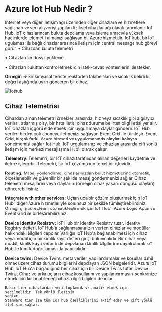 # Azure Iot Hub Nedir ?
Internet veya diğer iletişim ağı üzerinden diğer cihazlara ve hizmetlere sağlanan ve veri 
alışverişi yapılan fiziksel cihazlar ağı olarak tanımlanır. IoT Hub, IoT cihazlarından buluta 
depolama veya işleme amacıyla yüksek hacimlerde telemetri almanızı sağlayan bir Azure 
hizmetidir.
IoT hub, bir IoT ugulaması ile bağlı cihazlar arasında iletişim için central message hub görevi 
görür.
• Cihazdan buluta telemetri

• Cihazlardan dosya yükleme

• Cihazları buluttan kontrol etmek için istek-cevap yöntemlerini
destekler.

**Örneğin** ⇒   Bir kimyasal tesiste reaktörleri takibe alan ve sıcaklık belirli bir değeri aştığında uyarı gönderen bir cihaz.

![iothub](https://s3.us-west-2.amazonaws.com/secure.notion-static.com/b8c5ee53-3b02-44f5-b89c-c8c6cff374c3/Untitled.png?X-Amz-Algorithm=AWS4-HMAC-SHA256&X-Amz-Content-Sha256=UNSIGNED-PAYLOAD&X-Amz-Credential=AKIAT73L2G45EIPT3X45%2F20220128%2Fus-west-2%2Fs3%2Faws4_request&X-Amz-Date=20220128T124657Z&X-Amz-Expires=86400&X-Amz-Signature=85883ae375d569565b31d9346974a0042ef0886cab5090c1f0f99edd6c6146e5&X-Amz-SignedHeaders=host&response-content-disposition=filename%20%3D%22Untitled.png%22&x-id=GetObject)

## Cihaz Telemetrisi
Cihazdan alınan telemetri örnekleri arasında, hız veya sıcaklık gibi algılayıcı verileri, 
atlanmış olay, bir hata iletisi cihaz durumu belirten bilgi iletisi yer alır. IoT cihazları içgörü 
elde etmek için uygulamaya olaylar gönderir.
IoT Hub verileri birden çok aboneye iletmenizi sağlayan Event Grid ile tümleşir. Event Grid, 
birçok farklı Azure hizmeti ve uygulamasında olayları kolayca yönetmemizi sağlar.
Iot Hub, IoT uygulamanız ve cihazları arasında çift yönlü iletişim için merkezi mesajlaşma 
Hub'ı olarak çalışır.

**Telemetry:** Telemetri, bir IoT cihazı tarafından alınan değerleri kaydetme ve iletme 
işlemidir. Telemetri, bir IoT çözümünün temel bir işlevidir.

**Routing:** Mesaj yönlendirme, cihazlarınızdan bulut hizmetlerine otomatik, ölçeklenebilir ve 
güvenilir bir şekilde mesaj göndermenizi sağlar. Cihaz telemetri mesajlarını veya olaylarını 
(örneğin cihaz yaşam döngüsü olayları) gönderebilirsiniz.

**Integrate with other services:** Uçtan uca bir çözüm oluşturmak için IoT Hub'ı diğer Azure 
hizmetleriyle sorunsuz bir şekilde tümleştirebilirsiniz. Örneğin, iş süreçlerini 
otomatikleştirmek için IoT Hub'ı Azure Logic Apps ve Event Grid ile birleştirebilirsiniz.

**Device Identity Registry:** IoT Hub bir Identity Registry tutar. Identity Registry defteri, IoT 
Hub'a bağlanmasına izin verilen cihazlar ve modüller hakkındaki bilgileri depolar. Varlığın 
IoT Hub'a bağlanabilmesi için cihaz veya modül için bir kimlik kayıt defteri girişi 
bulunmalıdır. Bir cihaz veya modül, kimlik kayıt defterinde depolanan kimlik bilgilerine 
dayalı olarak IoT Hub ile kimlik doğrulaması da yapmalıdır.

**Device twins:** Device Twins, meta veriler, yapılandırmalar ve koşullar dahil olmak üzere 
cihaz durumu bilgilerini depolayan JSON belgeleridir. Azure IoT Hub, IoT Hub'a 
bağladığınız her cihaz için bir Device Twins tutar. Device Twins, Cihaz ve arka uçların cihaz 
koşullarını ve yapılandırmasını senkronize etmek için kullanabileceği cihazla ilgili bilgileri 
depolar.

```
Basic tier cihazlardan veri toplamak ve analiz etmek için seçilmelidir. Tek yönlü iletişim 
sağlar.
Standard tier ise tüm IoT hub özelliklerini aktif eder ve çift yönlü iletişim sağlar.
```
